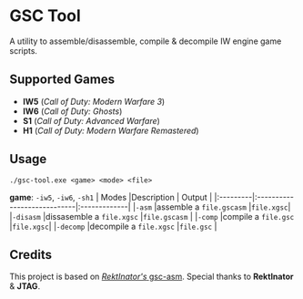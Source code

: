 # GSC Tool
A utility to assemble/disassemble, compile & decompile IW engine game scripts.
## Supported Games 
- **IW5** (*Call of Duty: Modern Warfare 3*)
- **IW6** (*Call of Duty: Ghosts*)
- **S1** (*Call of Duty: Advanced Warfare*)
- **H1** (*Call of Duty: Modern Warfare Remastered*)
## Usage
``./gsc-tool.exe <game> <mode> <file>``

**game**: `-iw5`, `-iw6`, `-sh1`
| Modes    |Description                  | Output       |
|:---------|:----------------------------|:-------------|
|`-asm`    |assemble a `file.gscasm`     |`file.xgsc`|
|`-disasm` |dissasemble a `file.xgsc` |`file.gscasm` |
|`-comp`   |compile a `file.gsc`         |`file.xgsc`|
|`-decomp` |decompile a `file.xgsc`   |`file.gsc`    |
## Credits
This project is based on  [*RektInator's* gsc-asm](https://github.com/ZoneTool/gsc-asm). Special thanks to **RektInator** & **JTAG**.